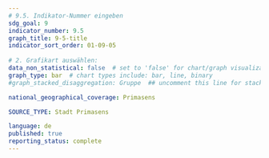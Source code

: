 ```yaml
---
# 9.5. Indikator-Nummer eingeben 
sdg_goal: 9 
indicator_number: 9.5
graph_title: 9-5-title
indicator_sort_order: 01-09-05
 
# 2. Grafikart auswählen: 
data_non_statistical: false  # set to 'false' for chart/graph visualization 
graph_type: bar  # chart types include: bar, line, binary 
#graph_stacked_disaggregation: Gruppe  ## uncomment this line for stacked bars. Replace 'Geschlecht' with the field of aggregation. 

national_geographical_coverage: Primasens

SOURCE_TYPE: Stadt Primasens

language: de   
published: true 
reporting_status: complete
---
```


